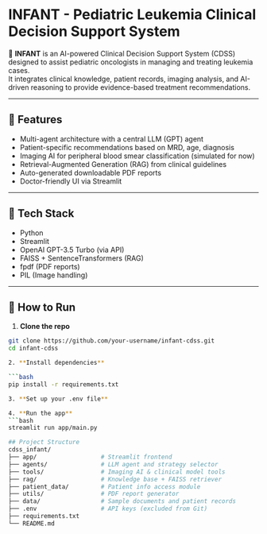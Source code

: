 # INFANT - Pediatric Leukemia Clinical Decision Support System

🧠 **INFANT** is an AI-powered Clinical Decision Support System (CDSS) designed to assist pediatric oncologists in managing and treating leukemia cases.  
It integrates clinical knowledge, patient records, imaging analysis, and AI-driven reasoning to provide evidence-based treatment recommendations.

---

## 📌 Features

- Multi-agent architecture with a central LLM (GPT) agent
- Patient-specific recommendations based on MRD, age, diagnosis
- Imaging AI for peripheral blood smear classification (simulated for now)
- Retrieval-Augmented Generation (RAG) from clinical guidelines
- Auto-generated downloadable PDF reports
- Doctor-friendly UI via Streamlit

---

## 🧰 Tech Stack

- Python 
- Streamlit
- OpenAI GPT-3.5 Turbo (via API)
- FAISS + SentenceTransformers (RAG)
- fpdf (PDF reports)
- PIL (Image handling)

---

## 🚀 How to Run

1. **Clone the repo**

```bash
git clone https://github.com/your-username/infant-cdss.git
cd infant-cdss

2. **Install dependencies**

```bash
pip install -r requirements.txt

3. **Set up your .env file**

4. **Run the app**
```bash
streamlit run app/main.py

## Project Structure
cdss_infant/
├── app/                  # Streamlit frontend
├── agents/               # LLM agent and strategy selector
├── tools/                # Imaging AI & clinical model tools
├── rag/                  # Knowledge base + FAISS retriever
├── patient_data/         # Patient info access module
├── utils/                # PDF report generator
├── data/                 # Sample documents and patient records
├── .env                  # API keys (excluded from Git)
├── requirements.txt
└── README.md

